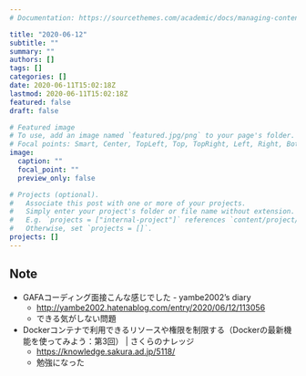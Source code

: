 ```yaml
---
# Documentation: https://sourcethemes.com/academic/docs/managing-content/

title: "2020-06-12"
subtitle: ""
summary: ""
authors: []
tags: []
categories: []
date: 2020-06-11T15:02:18Z
lastmod: 2020-06-11T15:02:18Z
featured: false
draft: false

# Featured image
# To use, add an image named `featured.jpg/png` to your page's folder.
# Focal points: Smart, Center, TopLeft, Top, TopRight, Left, Right, BottomLeft, Bottom, BottomRight.
image:
  caption: ""
  focal_point: ""
  preview_only: false

# Projects (optional).
#   Associate this post with one or more of your projects.
#   Simply enter your project's folder or file name without extension.
#   E.g. `projects = ["internal-project"]` references `content/project/deep-learning/index.md`.
#   Otherwise, set `projects = []`.
projects: []
---
```


## Note

* GAFAコーディング面接こんな感じでした - yambe2002’s diary
  * http://yambe2002.hatenablog.com/entry/2020/06/12/113056
  * できる気がしない問題
* Dockerコンテナで利用できるリソースや権限を制限する（Dockerの最新機能を使ってみよう：第3回） | さくらのナレッジ
  * https://knowledge.sakura.ad.jp/5118/
  * 勉強になった
